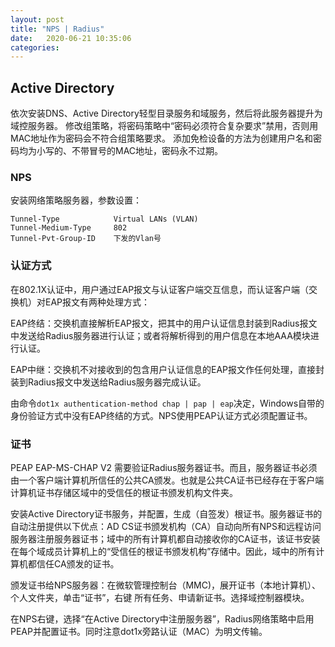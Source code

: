 ```yaml
---
layout: post
title: "NPS | Radius" 
date:   2020-06-21 10:35:06
categories: 
---
```


<!-- more -->

## Active Directory

依次安装DNS、Active Directory轻型目录服务和域服务，然后将此服务器提升为域控服务器。
修改组策略，将密码策略中“密码必须符合复杂要求”禁用，否则用MAC地址作为密码会不符合组策略要求。
添加免检设备的方法为创建用户名和密码均为小写的、不带冒号的MAC地址，密码永不过期。

### NPS

安装网络策略服务器，参数设置：
```
Tunnel-Type            Virtual LANs (VLAN)
Tunnel-Medium-Type     802
Tunnel-Pvt-Group-ID    下发的Vlan号

```

### 认证方式

在802.1X认证中，用户通过EAP报文与认证客户端交互信息，而认证客户端（交换机）对EAP报文有两种处理方式：

EAP终结：交换机直接解析EAP报文，把其中的用户认证信息封装到Radius报文中发送给Radius服务器进行认证；或者将解析得到的用户信息在本地AAA模块进行认证。

EAP中继：交换机不对接收到的包含用户认证信息的EAP报文作任何处理，直接封装到Radius报文中发送给Radius服务器完成认证。

由命令`dot1x authentication-method chap | pap | eap`决定，Windows自带的身份验证方式中没有EAP终结的方式。NPS使用PEAP认证方式必须配置证书。

### 证书

PEAP EAP-MS-CHAP V2 需要验证Radius服务器证书。而且，服务器证书必须由一个客户端计算机所信任的公共CA颁发。也就是公共CA证书已经存在于客户端计算机证书存储区域中的受信任的根证书颁发机构文件夹。

安装Active Directory证书服务，并配置，生成（自签发）根证书。服务器证书的自动注册提供以下优点：AD CS证书颁发机构（CA）自动向所有NPS和远程访问服务器注册服务器证书；域中的所有计算机都自动接收你的CA证书，该证书安装在每个域成员计算机上的“受信任的根证书颁发机构”存储中。因此，域中的所有计算机都信任CA颁发的证书。

颁发证书给NPS服务器：在微软管理控制台（MMC)，展开证书（本地计算机）、个人文件夹，单击“证书”，右键 所有任务、申请新证书。选择域控制器模块。

在NPS右键，选择“在Active Directory中注册服务器”，Radius网络策略中启用PEAP并配置证书。同时注意dot1x旁路认证（MAC）为明文传输。
